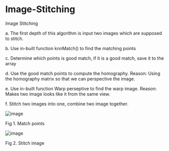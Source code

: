 # Image-Stitching

Image Stitching


a. The first depth of this algorithm is input two images which are supposed to stitch. 

b. Use in-built function knnMatch() to find the matching points

c. Determine which points is good match, if it is a good match, save it to the array

d. Use the good match points to compute the homography. Reason: Using the homography matrix so that we can perspective the image.

e. Use in-built function Warp perseptive to find the warp image. Reason: Makes two image looks like it from the same view.

f. Stitch two images into one, combine two image together.





![image](https://user-images.githubusercontent.com/55338365/170853247-45b05cb6-165c-42a0-a9e2-7dcd20b26337.png)


Fig 1. Match points


![image](https://user-images.githubusercontent.com/55338365/170853248-fc56c08e-fbd3-4b31-936a-ae8265395a76.png)


Fig 2. Stitch image
